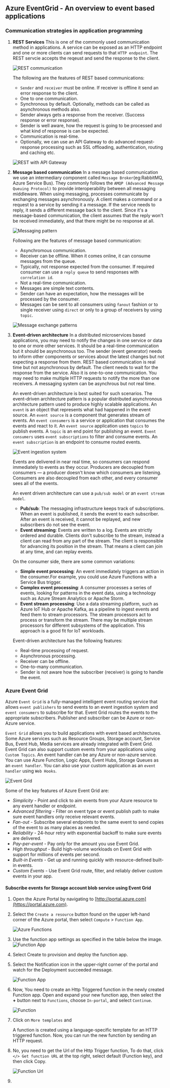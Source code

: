 ## Azure EventGrid - An overview to event based applications

### Communication strategies in application programming
1. **REST Services**
    This is one of the commonly used communication method in applications. A service can be exposed as an HTTP endpoint and one or more clients can send requests to that `HTTP endpoint`. The REST servcie accepts the reqeust and send the response to the client.

    ![REST communication](https://www.studytonight.com/rest-web-service/images/REST-message.png)

    The following are the features of REST based communications:
    + `Sender` and `receiver` must be online. If receiver is offline it send an error response to the client. 
    + One to one communication.
    + Synchronous by default. Optionally, methods can be called as asynchronous methods also. 
    + Sender always gets a response from the receiver. (Success response or error response).
    + Sender is well aware, how the request is going to be processed and what kind of response is can be expected. 
    + Communication is real-time.
    + Optionally, we can use an API Gateway to do advanced request-response processing such as SSL offloading, authentication, routing and caching etc.

    ![REST with API Gateway](https://docs.microsoft.com/en-us/azure/architecture/microservices/images/gateway.png)

2. **Message based communication**
    In a message based communication we use an intermediary component called `Message Broker`(eg:RabbitMQ, Azure Service Bus). They commonly follows the `AMQP (Advanced Message Queuing Protocol)` to provide interoperability between all messaging middleware. When using messaging, processes communicate by exchanging messages asynchronously. A client makes a command or a request to a service by sending it a message. If the service needs to reply, it sends a different message back to the client. Since it's a message-based communication, the client assumes that the reply won't be received immediately, and that there might be no response at all. 

    ![Messaging pattern](https://www.cloudamqp.com/img/blog/rabbitmq-beginners-updated.png)

    Following are the features of message based communication:
    + Asynchromous communication.
    + Receiver can be offline. When it comes online, it can consume messages from the queue.    
    + Typically, not response expected from the consumer. If required consumer can use a `reply queue` to send responses with `correlation id`.
    + Not a real-time communication.
    + Messages are simple text contents.
    + Sender can have an expectation, how the messages will be processed by the consumer.
    + Messages can be sent to all consumers using `fanout` fashion or to single receiver using `direct` or  only to a group of receivers by using `topic`.

    ![Message exchange patterns](https://i2.wp.com/blog.knoldus.com/wp-content/uploads/2018/12/exchanges-topic-fanout-direct.png)

3. **Event-driven architecture**
    In a distributed microservices based applications, you may need to notify the changes in one service or data to one or more other services. It should be a real-time communication but it should be asynchronous too. The sender (event generator) needs to inform other components or services about the latest changes but not expecting a response from them. REST based communication is real time but not asynchronous by default. The client needs to wait for the response from the service. Also it is one-to-one communication. You may need to make multiple HTTP requests to notify the more than one receivers. A messaging system can be asynchrous but not real time.  
    
    An event-driven architecture is best suited for such scenarios. The event-driven    architecture pattern is a popular distributed asynchronous architecture pattern used to produce highly scalable applications. An `event` is an object that represents what had happened in the event source. An `event source` is a component that generates stream of events. An `event consumers` is a service or application that consumes the events and react to it. An `event source` application uses `topics` to publish events. A `topic` is an end point for publishing an event. `Event consumers` uses `event subscriptions` to filter and consume events. An `event subscription` is an endpoint to consume routed events.

    ![Event ingestion system](https://docs.microsoft.com/en-us/azure/architecture/guide/architecture-styles/images/event-driven.svg)

    Events are delivered in near real time, so consumers can respond immediately to events as they occur. Producers are decoupled from consumers — a producer doesn't know which consumers are listening. Consumers are also decoupled from each other, and every consumer sees all of the events. 
    
    An event driven architecture can use a `pub/sub model` or an `event stream model`.
    + **Pub/sub**: The messaging infrastructure keeps track of subscriptions. When an event is published, it sends the event to each subscriber. After an event is received, it cannot be replayed, and new subscribers do not see the event.
    + **Event streaming**: Events are written to a log. Events are strictly ordered and durable. Clients don't subscribe to the stream, instead a client can read from any part of the stream. The client is responsible for advancing its position in the stream. That means a client can join at any time, and can replay events.
    
    On the consumer side, there are some common variations:
    + **Simple event processing**: An event immediately triggers an action in the consumer.For example, you could use Azure Functions with a Service Bus trigger.
    + **Complex event processing**: A consumer processes a series of events, looking for patterns in the event data, using a technology such as Azure Stream Analytics or Apache Storm.
    + **Event stream processing**: Use a data streaming platform, such as Azure IoT Hub or Apache Kafka, as a pipeline to ingest events and feed them to stream processors. The stream processors act to process or transform the stream. There may be multiple stream processors for different subsystems of the application. This approach is a good fit for IoT workloads.

    Event-driven architecture has the following features:
    + Real-time processing of request.
    + Asynchronous processing.
    + Receiver can be offline.
    + One-to-many communication.
    + Sender is not aware how the subscriber (receiver) is going to handle the event.

### Azure Event Grid
Azure `Event Grid` is a fully-managed intelligent event routing service that allows `event publishers` to send events to an event ingestion system and `event consumers` to subscribe for that. Event Grid routes the events to the appropriate subscribers. Publisher and subscriber can be Azure or non-Azure service.

`Event Grid` allows you to build applications with event based architectures. Some Azure services such as Resource Groups, Storage account, Service Bus, Event Hub, Media services are already integrated with Event Grid. Event Grid can also support custom events from your applications using `Custom Topics`. An event handler can be any Azure or non-azure service. You can use Azure Function, Logic Apps, Event Hubs, Storage Queues as an `event handler`. You can also use your custom application as an `event handler` using `Web Hooks`. 

![Event Grid](https://docs.microsoft.com/en-us/azure/event-grid/media/overview/functional-model.png)

Some of the key features of Azure Event Grid are:

+ *Simplicity* - Point and click to aim events from your Azure resource to any event handler or endpoint.
+ *Advanced filtering* - Filter on event type or event publish path to make sure event handlers only receive relevant events.
+ *Fan-out* - Subscribe several endpoints to the same event to send copies of the event to as many places as needed.
+ *Reliability* - 24-hour retry with exponential backoff to make sure events are delivered.
+ *Pay-per-event* - Pay only for the amount you use Event Grid.
+ *High throughput* - Build high-volume workloads on Event Grid with support for millions of events per second.
+ *Built-in Events* - Get up and running quickly with resource-defined built-in events.
+ *Custom Events* - Use Event Grid route, filter, and reliably deliver custom events in your app.

#### Subscribe events for Storage account blob service using Event Grid
1. Open the Azure Portal by navigating to [http://portal.azure.com](https://portal.azure.com).
2. Select the `Create a resource` button found on the upper left-hand corner of the Azure portal, then select `Compute` > `Function App`.

    ![Azure Functions](https://docs.microsoft.com/en-us/azure/includes/media/functions-create-function-app-portal/function-app-create-flow.png)
3. Use the function app settings as specified in the table below the image.
    ![Function App](https://docs.microsoft.com/en-us/azure/includes/media/functions-create-function-app-portal/function-app-create-flow2.png)
4. Select Create to provision and deploy the function app.
5. Select the Notification icon in the upper-right corner of the portal and watch for the Deployment succeeded message.
    
    ![Function App](https://docs.microsoft.com/en-us/azure/includes/media/functions-create-function-app-portal/function-app-create-notification.png)

6. Now, You need to create an Http Triggered function in the newly created Function app. Open and expand your new function app, then select the **+** button next to `Functions`, choose `In-portal`, and select `Continue`.

    ![Function](https://docs.microsoft.com/en-us/azure/azure-functions/media/functions-create-first-azure-function/function-app-quickstart-choose-portal.png)

7. Click on `More templates` and 

    
    A function is created using a language-specific template for an HTTP triggered function. Now, you can run the new function by sending an HTTP request.
8. No, you need to get the Url of the Http Trigger function, To do that, click `</> Get function URL` at the top right, select default (Function key), and then click Copy.

    ![Function Url](https://docs.microsoft.com/en-us/azure/azure-functions/media/functions-create-first-azure-function/function-app-develop-tab-testing.png)

9. 